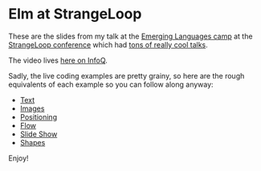 Elm at StrangeLoop
==================

These are the slides from my talk at
the [Emerging Languages camp](https://github.com/strangeloop/strangeloop2012/tree/master/slides/elc)
at the [StrangeLoop conference](https://thestrangeloop.com/) which
had [tons of really cool talks](https://thestrangeloop.com/news/strange-loop-2012-video-schedule).

The video lives [here on InfoQ](http://www.infoq.com/presentations/Elm).

Sadly, the live coding examples are pretty grainy, so here are the rough equivalents
of each example so you can follow along anyway:
  - [Text](http://elm-lang.org/edit/examples/Elements/HelloWorld.elm)
  - [Images](http://elm-lang.org/edit/examples/Elements/Image.elm)
  - [Positioning](http://elm-lang.org/edit/examples/Elements/Position.elm)
  - [Flow](http://elm-lang.org/edit/examples/Elements/FlowDown2.elm)
  - [Slide Show](http://elm-lang.org/edit/examples/Intermediate/SlideShow.elm)
  - [Shapes](http://elm-lang.org/edit/examples/Elements/Shapes.elm)

Enjoy!